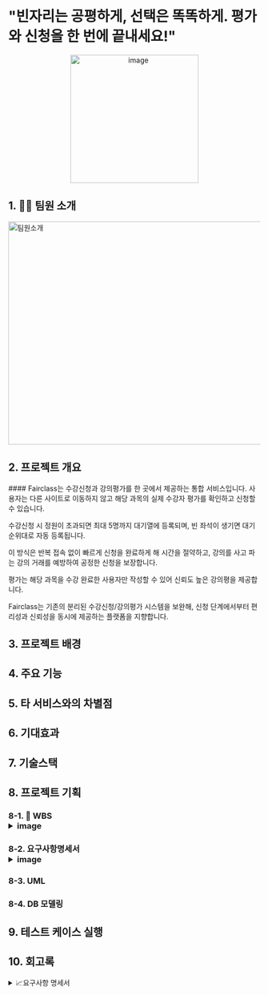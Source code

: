 # "빈자리는 공평하게, 선택은 똑똑하게. 평가와 신청을 한 번에 끝내세요!"

<p align="center">
 <img width="256" height="256" alt="image" src="https://github.com/user-attachments/assets/354f0a85-e699-4448-b283-36c7074ec232" />
</p>




















## 1. 🧑‍💻 팀원 소개
<img width="1242" height="446" alt="팀원소개" src="https://github.com/user-attachments/assets/b3def8b6-694c-46c1-b31a-df360cb38e5a" />



## 2. 프로젝트 개요

<p> </p>
<p> </p>
<p> ####  Fairclass는 수강신청과 강의평가를 한 곳에서 제공하는 통합 서비스입니다. 사용자는 다른 사이트로 이동하지 않고 해당 과목의 실제 수강자 평가를 확인하고 신청할 수 있습니다. </p> <p> 수강신청 시  정원이 초과되면  최대 5명까지 대기열에 등록되며, 빈 좌석이 생기면 대기 순위대로 자동 등록됩니다. </p> <p> 이 방식은 반복 접속 없이 빠르게 신청을 완료하게 해 시간을 절약하고, 강의를 사고 파는 강의 거래를 예방하여 공정한 신청을 보장합니다. </p> <p> 평가는 해당 과목을 수강 완료한 사용자만 작성할 수 있어 신뢰도 높은 강의평을 제공합니다. </p> <p> Fairclass는 기존의 분리된 수강신청/강의평가 시스템을 보완해, 신청 단계에서부터 편리성과 신뢰성을 동시에 제공하는 플랫폼을 지향합니다. </p>
<p> </p>
<p> </p>

## 3. 프로젝트 배경


## 4. 주요 기능


## 5. 타 서비스와의 차별점


## 6. 기대효과


## 7. 기술스택



## 8. 프로젝트 기획


### 8-1. 📅 WBS <details> <img width="1143" height="677" alt="WBS" src="https://github.com/user-attachments/assets/91395a6f-9f9a-4e19-a7f4-12ada45d1069" /> <summary> image



### 8-2. 요구사항명세서 <details> <img width="886" height="684" alt="image" src="https://github.com/user-attachments/assets/f80f6987-9094-42f1-93b1-d3dc7d84f6af" /> <summary> image




### 8-3. UML



### 8-4. DB 모델링



## 9. 테스트 케이스 실행


## 10. 회고록



<details>  <img width="1143" height="677" alt="WBS" src="https://github.com/user-attachments/assets/2c043d0f-11dc-4490-9958-ce82a60cd814" /> <summary> 📈요구사항 명세서  
